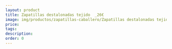 ```yaml
---
layout: product
title: Zapatillas destalonadas tejido  _26€
image: img/productos/zapatillas-caballero/Zapatillas destalonadas tejido  _26€.jpeg
price: 
tags: 
description: 
order: 0
---
```


